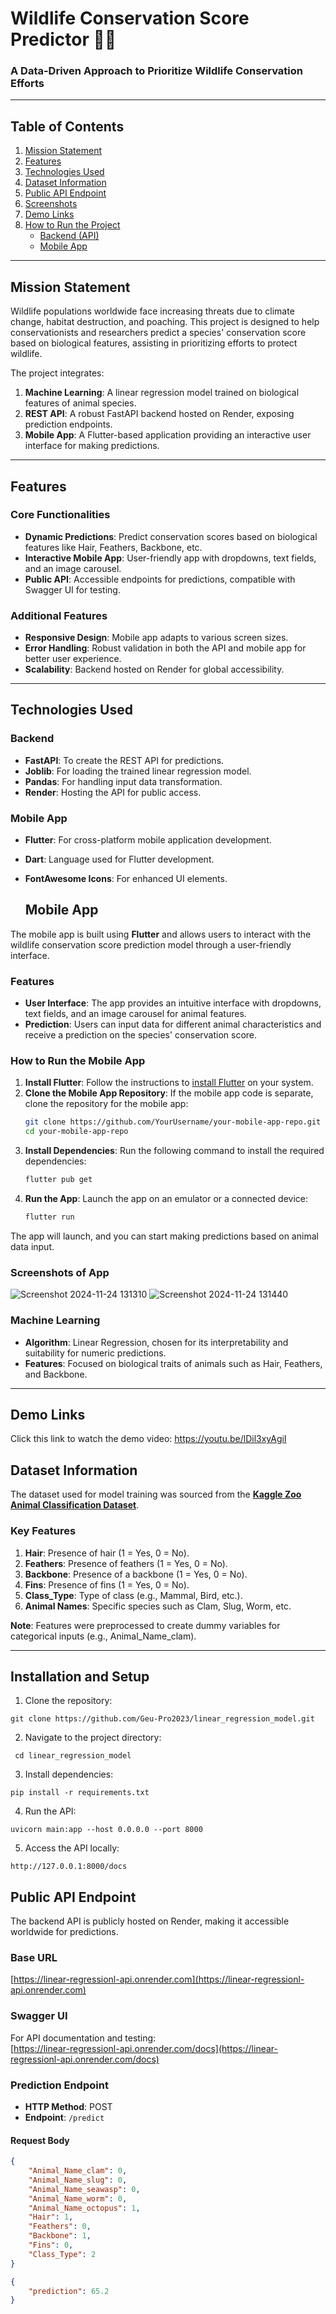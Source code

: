# **Wildlife Conservation Score Predictor** 🌱🐾  
### **A Data-Driven Approach to Prioritize Wildlife Conservation Efforts**  

---

## **Table of Contents**  
1. [Mission Statement](#introduction)  
2. [Features](#features)  
3. [Technologies Used](#technologies-used)  
4. [Dataset Information](#dataset-information)  
5. [Public API Endpoint](#public-api-endpoint)  
6. [Screenshots](#screenshots)  
7. [Demo Links](#demo-links)  
8. [How to Run the Project](#how-to-run-the-project)  
    - [Backend (API)](#backend-api)  
    - [Mobile App](#mobile-app)  
---

## **Mission Statement**  
Wildlife populations worldwide face increasing threats due to climate change, habitat destruction, and poaching. This project is designed to help conservationists and researchers predict a species' conservation score based on biological features, assisting in prioritizing efforts to protect wildlife.  

The project integrates:  
1. **Machine Learning**: A linear regression model trained on biological features of animal species.  
2. **REST API**: A robust FastAPI backend hosted on Render, exposing prediction endpoints.  
3. **Mobile App**: A Flutter-based application providing an interactive user interface for making predictions.  

---

## **Features**  
### **Core Functionalities**  
- **Dynamic Predictions**: Predict conservation scores based on biological features like Hair, Feathers, Backbone, etc.  
- **Interactive Mobile App**: User-friendly app with dropdowns, text fields, and an image carousel.  
- **Public API**: Accessible endpoints for predictions, compatible with Swagger UI for testing.  

### **Additional Features**  
- **Responsive Design**: Mobile app adapts to various screen sizes.  
- **Error Handling**: Robust validation in both the API and mobile app for better user experience.  
- **Scalability**: Backend hosted on Render for global accessibility.  

---

## **Technologies Used**  
### **Backend**  
- **FastAPI**: To create the REST API for predictions.  
- **Joblib**: For loading the trained linear regression model.  
- **Pandas**: For handling input data transformation.  
- **Render**: Hosting the API for public access.  

### **Mobile App**  
- **Flutter**: For cross-platform mobile application development.  
- **Dart**: Language used for Flutter development.  
- **FontAwesome Icons**: For enhanced UI elements.

  ## **Mobile App**  
The mobile app is built using **Flutter** and allows users to interact with the wildlife conservation score prediction model through a user-friendly interface.

### **Features**  
- **User Interface**: The app provides an intuitive interface with dropdowns, text fields, and an image carousel for animal features.
- **Prediction**: Users can input data for different animal characteristics and receive a prediction on the species' conservation score.

### **How to Run the Mobile App**  
1. **Install Flutter**: Follow the instructions to [install Flutter](https://flutter.dev/docs/get-started/install) on your system.  
2. **Clone the Mobile App Repository**: If the mobile app code is separate, clone the repository for the mobile app:
    ```bash
    git clone https://github.com/YourUsername/your-mobile-app-repo.git
    cd your-mobile-app-repo
    ```
3. **Install Dependencies**: Run the following command to install the required dependencies:
    ```bash
    flutter pub get
    ```
4. **Run the App**: Launch the app on an emulator or a connected device:
    ```bash
    flutter run
    ```

The app will launch, and you can start making predictions based on animal data input.

### **Screenshots of App**
![Screenshot 2024-11-24 131310](https://github.com/user-attachments/assets/cc70473d-d143-438b-9fb9-03340150dc67)
![Screenshot 2024-11-24 131440](https://github.com/user-attachments/assets/a5ac1878-51dc-42a6-bc9c-6b3822645897)


### **Machine Learning**  
- **Algorithm**: Linear Regression, chosen for its interpretability and suitability for numeric predictions.  
- **Features**: Focused on biological traits of animals such as Hair, Feathers, and Backbone.  

---

## **Demo Links**  
Click this link to watch the demo video: https://youtu.be/lDil3xyAgiI


## **Dataset Information**  
The dataset used for model training was sourced from the **[Kaggle Zoo Animal Classification Dataset](https://www.kaggle.com/code/krishnabhatt4/zoo-animal-classification/input?select=zoo.csv)**.  

### **Key Features**  
1. **Hair**: Presence of hair (1 = Yes, 0 = No).  
2. **Feathers**: Presence of feathers (1 = Yes, 0 = No).  
3. **Backbone**: Presence of a backbone (1 = Yes, 0 = No).  
4. **Fins**: Presence of fins (1 = Yes, 0 = No).  
5. **Class_Type**: Type of class (e.g., Mammal, Bird, etc.).  
6. **Animal Names**: Specific species such as Clam, Slug, Worm, etc.  

**Note**: Features were preprocessed to create dummy variables for categorical inputs (e.g., Animal_Name_clam).  

---

## **Installation and Setup**

1. Clone the repository:

```
git clone https://github.com/Geu-Pro2023/linear_regression_model.git  
```

2. Navigate to the project directory:

```
 cd linear_regression_model
```

3. Install dependencies:

```
pip install -r requirements.txt
```

4. Run the API:

```
uvicorn main:app --host 0.0.0.0 --port 8000
```

5. Access the API locally:
```
http://127.0.0.1:8000/docs
```


## **Public API Endpoint**  
The backend API is publicly hosted on Render, making it accessible worldwide for predictions.

### **Base URL**  
[https://linear-regressionl-api.onrender.com](https://linear-regressionl-api.onrender.com)  

### **Swagger UI**  
For API documentation and testing:  
[https://linear-regressionl-api.onrender.com/docs](https://linear-regressionl-api.onrender.com/docs)  

### **Prediction Endpoint**  
- **HTTP Method**: POST  
- **Endpoint**: `/predict`  

#### **Request Body**  
```json
{
    "Animal_Name_clam": 0,
    "Animal_Name_slug": 0,
    "Animal_Name_seawasp": 0,
    "Animal_Name_worm": 0,
    "Animal_Name_octopus": 1,
    "Hair": 1,
    "Feathers": 0,
    "Backbone": 1,
    "Fins": 0,
    "Class_Type": 2
}

{
    "prediction": 65.2
}

